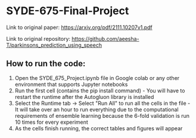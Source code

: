 # SYDE-675-Final-Project

Link to original paper: https://arxiv.org/pdf/2111.10207v1.pdf

Link to original repository: https://github.com/aeesha-T/parkinsons_prediction_using_speech

## How to run the code:
  1. Open the SYDE_675_Project.ipynb file in Google colab or any other environment that supports Jupyter notebooks
  2. Run the first cell (contains the pip install command) - You will have to restart the runtime after the Autogluon library is installed 
  3. Select the Runtime tab -> Select "Run All" to run all the cells in the file - It will take over an hour to run everything due to the computational requirements of ensemble learning because the 6-fold validation is run 10 times for every experiment
  4. As the cells finish running, the correct tables and figures will appear 

